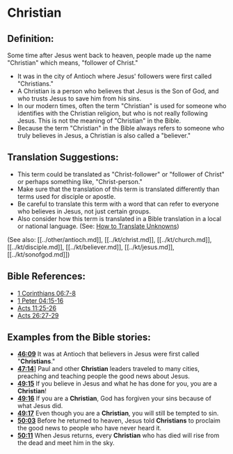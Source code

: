 # Christian #

## Definition: ##

Some time after Jesus went back to heaven, people made up the name "Christian" which means, "follower of Christ."

* It was in the city of Antioch where Jesus' followers were first called "Christians."
* A Christian is a person who believes that Jesus is the Son of God, and who trusts Jesus to save him from his sins.
* In our modern times, often the term "Christian" is used for someone who identifies with the Christian religion, but who is not really following Jesus. This is not the meaning of "Christian" in the Bible.
* Because the term "Christian" in the Bible always refers to someone who truly believes in Jesus, a Christian is also called a "believer."

## Translation Suggestions: ##

* This term could be translated as "Christ-follower" or "follower of Christ" or perhaps something like, "Christ-person."
* Make sure that the translation of this term is translated differently than terms used for disciple or apostle.
* Be careful to translate this term with a word that can refer to everyone who believes in Jesus, not just certain groups.
* Also consider how this term is translated in a Bible translation in a local or national language. (See: [How to Translate Unknowns](en/ta-vol1/translate/man/translate-unknown))

(See also: [[../other/antioch.md]], [[../kt/christ.md]], [[../kt/church.md]], [[../kt/disciple.md]], [[../kt/believer.md]], [[../kt/jesus.md]], [[../kt/sonofgod.md]])

## Bible References: ##

* [1 Corinthians 06:7-8](en/tn/1co/help/06/07)
* [1 Peter 04:15-16](en/tn/1pe/help/04/15)
* [Acts 11:25-26](en/tn/act/help/11/25)
* [Acts 26:27-29](en/tn/act/help/26/27)

## Examples from the Bible stories: ##

* __[46:09](en/tn/obs/help/46/09)__ It was at Antioch that believers in Jesus were first called "__Christians__."
* __[47:14](en/tn/obs/help/47/14)__] Paul and other __Christian__  leaders traveled to many cities, preaching and teaching people the good news about Jesus.
* __[49:15](en/tn/obs/help/49/15)__ If you believe in Jesus and what he has done for you, you are a __Christian__!
* __[49:16](en/tn/obs/help/49/16)__ If you are a __Christian__, God has forgiven your sins because of what Jesus did.
* __[49:17](en/tn/obs/help/49/17)__ Even though you are a __Christian__, you will still be tempted to sin.
* __[50:03](en/tn/obs/help/50/03)__ Before he returned to heaven, Jesus told __Christians__  to proclaim the good news to people who have never heard it.
* __[50:11](en/tn/obs/help/50/11)__ When Jesus returns, every __Christian__  who has died will rise from the dead and meet him in the sky.